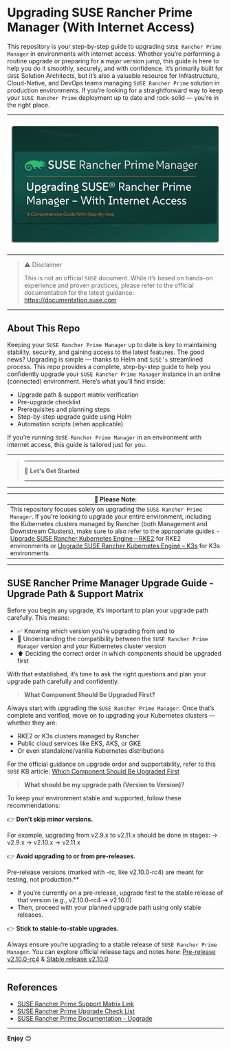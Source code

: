 # Upgrading SUSE Rancher Prime Manager (With Internet Access)

This repository is your step-by-step guide to upgrading `SUSE Rancher Prime Manager` in environments with internet access. Whether you’re performing a routine upgrade or preparing for a major version jump, this guide is here to help you do it smoothly, securely, and with confidence. It’s primarily built for `SUSE` Solution Architects, but it’s also a valuable resource for Infrastructure, Cloud-Native, and DevOps teams managing `SUSE Rancher Prime` solution in production environments. If you’re looking for a straightforward way to keep your `SUSE Rancher Prime`  deployment up to date and rock-solid — you’re in the right place.

---

<p align="center">
    <img src="Images/Rancher-Logo.png">
</p>

---

> ⚠️ Disclaimer
>
> This is not an official `SUSE` document. While it’s based on hands-on experience and proven practices, please refer to the official documentation for the latest guidance: https://documentation.suse.com

---

## About This Repo

Keeping your `SUSE Rancher Prime Manager` up to date is key to maintaining stability, security, and gaining access to the latest features. The good news? Upgrading is simple — thanks to Helm and `SUSE’s` streamlined process. This repo provides a complete, step-by-step guide to help you confidently upgrade your `SUSE Rancher Prime Manager` instance in an online (connected) environment. Here’s what you’ll find inside:
- Upgrade path & support matrix verification
- Pre-upgrade checklist
- Prerequisites and planning steps
- Step-by-step upgrade guide using Helm
- Automation scripts (when applicable)

If you’re running `SUSE Rancher Prime Manager` in an environment with internet access, this guide is tailored just for you.

---

> _________________________     
>     
> 🚀 **Let's Get Started** 
>     
> _________________________

---

| 📝 **Please Note:** |
|---------------------
| This repository focuses solely on upgrading the `SUSE Rancher Prime Manager`. If you’re looking to upgrade your entire environment, including the Kubernetes clusters managed by Rancher (both Management and Downstream Clusters), make sure to also refer to the appropriate guides - [Upgrade SUSE Rancher Kubernetes Engine – RKE2](/4-Upgrade/SUSE-Kubernetes-Engine-RKE2/) for RKE2 environments or [Upgrade SUSE Rancher Kubernetes Engine – K3s](/4-Upgrade/SUSE-Kubernetes-Engine-K3S/) for K3s environments|

---

## SUSE Rancher Prime Manager Upgrade Guide - Upgrade Path & Support Matrix


Before you begin any upgrade, it’s important to plan your upgrade path carefully. This means:
- ✅ Knowing which version you’re upgrading from and to
- 🔄 Understanding the compatibility between the `SUSE Rancher Prime Manager` version and your Kubernetes cluster version
- ⬆️ Deciding the correct order in which components should be upgraded first

With that established, it’s time to ask the right questions and plan your upgrade path carefully and confidently.

> **What Component Should Be Upgraded First?**

Always start with upgrading the `SUSE Rancher Prime Manager`. Once that’s complete and verified, move on to upgrading your Kubernetes clusters — whether they are:
- RKE2 or K3s clusters managed by Rancher
- Public cloud services like EKS, AKS, or GKE
- Or even standalone/vanilla Kubernetes distributions

For the official guidance on upgrade order and supportability, refer to this `SUSE` KB article: [Which Component Should Be Upgraded First](https://www.suse.com/support/kb/doc/?id=000020061)

> **What should be my upgrade path (Version to Version)?**

To keep your environment stable and supported, follow these recommendations:

👉 **Don’t skip minor versions.**

For example, upgrading from v2.9.x to v2.11.x should be done in stages:
→ v2.9.x → v2.10.x → v2.11.x

👉 **Avoid upgrading to or from pre-releases.**

Pre-release versions (marked with -rc, like v2.10.0-rc4) are meant for testing, not production.**
- If you’re currently on a pre-release, upgrade first to the stable release of that version (e.g., v2.10.0-rc4 → v2.10.0)
- Then, proceed with your planned upgrade path using only stable releases.

👉 **Stick to stable-to-stable upgrades.**

Always ensure you’re upgrading to a stable release of `SUSE Rancher Prime Manager`. You can explore official release tags and notes here: [Pre-release v2.10.0-rc4](https://github.com/rancher/rancher/releases/tag/v2.10.0-rc4) & [Stable release v2.10.0](https://github.com/rancher/rancher/releases/tag/v2.10.0)




---

## References

- [SUSE Rancher Prime Support Matrix Link](https://www.suse.com/suse-rancher/support-matrix/all-supported-versions/rancher-v2-10-2/)
- [SUSE Rancher Prime Upgrade Check List](https://www.suse.com/support/kb/doc/?id=000020061)
- [SUSE Rancher Prime Documentation - Upgrade](https://documentation.suse.com/cloudnative/rancher-manager/latest/en/installation-and-upgrade/upgrades.html)

---

**Enjoy** :blush:



